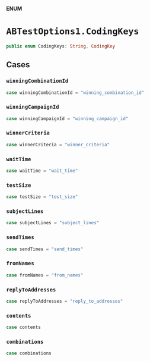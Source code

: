 **ENUM**

# `ABTestOptions1.CodingKeys`

```swift
public enum CodingKeys: String, CodingKey
```

## Cases
### `winningCombinationId`

```swift
case winningCombinationId = "winning_combination_id"
```

### `winningCampaignId`

```swift
case winningCampaignId = "winning_campaign_id"
```

### `winnerCriteria`

```swift
case winnerCriteria = "winner_criteria"
```

### `waitTime`

```swift
case waitTime = "wait_time"
```

### `testSize`

```swift
case testSize = "test_size"
```

### `subjectLines`

```swift
case subjectLines = "subject_lines"
```

### `sendTimes`

```swift
case sendTimes = "send_times"
```

### `fromNames`

```swift
case fromNames = "from_names"
```

### `replyToAddresses`

```swift
case replyToAddresses = "reply_to_addresses"
```

### `contents`

```swift
case contents
```

### `combinations`

```swift
case combinations
```
